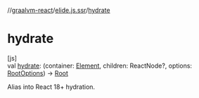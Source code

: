 //[graalvm-react](../../index.md)/[elide.js.ssr](index.md)/[hydrate](hydrate.md)

# hydrate

[js]\
val [hydrate](hydrate.md): (container: [Element](https://kotlinlang.org/api/latest/jvm/stdlib/org.w3c.dom/-element/index.html), children: ReactNode?, options: [RootOptions](../../../graalvm-react/react.dom.client/-root-options/index.md)) -&gt; [Root](../../../graalvm-react/react.dom.client/-root/index.md)

Alias into React 18+ hydration.
